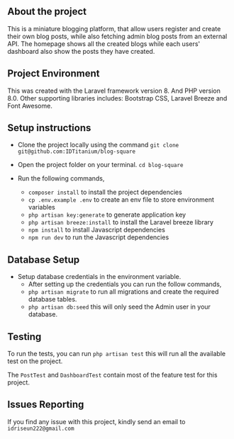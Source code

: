 ## About the project

This is a miniature blogging platform, that allow users register and create their own blog posts, while also fetching admin blog posts from an external API.
The homepage shows all the created blogs while each users' dashboard also show the posts they have created.

## Project Environment

This was created with the Laravel framework version 8. And PHP version 8.0.
Other supporting libraries includes: Bootstrap CSS, Laravel Breeze and Font Awesome.

## Setup instructions

- Clone the project locally using the command `git clone git@github.com:IDTitanium/blog-square`

- Open the project folder on your terminal. `cd blog-square`

- Run the following commands,
    - `composer install` to install the project dependencies
    - `cp .env.example .env` to create an env file to store environment variables
    - `php artisan key:generate` to generate application key
    - `php artisan breeze:install` to install the Laravel breeze library
    - `npm install` to install Javascript dependencies
    - `npm run dev` to run the Javascript dependencies

## Database Setup
- Setup database credentials in the environment variable.
    - After setting up the credentials you can run the follow commands,
    - `php artisan migrate` to run all migrations and create the required database tables.
    - `php artisan db:seed` this will only seed the Admin user in your database.

## Testing
To run the tests, you can run `php artisan test` this will run all the available test on the project.

The `PostTest` and `DashboardTest` contain most of the feature test for this  project.


## Issues Reporting
If you find any issue with this project, kindly send an email to `idriseun222@gmail.com`
